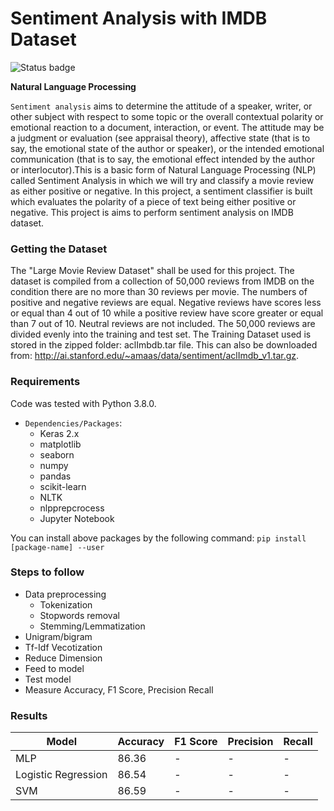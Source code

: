 # Sentiment Analysis with IMDB Dataset 

![Status badge](https://img.shields.io/badge/Status-Archived-important)

**Natural Language Processing**

`Sentiment analysis` aims to determine the attitude of a speaker, writer, or other subject with respect to some topic or the overall contextual polarity or emotional reaction to a document, interaction, or event. The attitude may be a judgment or evaluation (see appraisal theory), affective state (that is to say, the emotional state of the author or speaker), or the intended emotional communication (that is to say, the emotional effect intended by the author or interlocutor).This is a basic form of Natural Language Processing (NLP) called Sentiment Analysis in which we will try and classify a movie review as either positive or negative. In this project, a sentiment classifier is built which evaluates the polarity of a piece of text being either positive or negative. This project is aims to perform sentiment analysis on IMDB dataset.

### Getting the Dataset

The "Large Movie Review Dataset" shall be used for this project. The dataset is compiled from a collection of 50,000 reviews from IMDB on the condition there are no more than 30 reviews per movie. The numbers of positive and negative reviews are equal. Negative reviews have scores less or equal than 4 out of 10 while a positive review have score greater or equal than 7 out of 10. Neutral reviews are not included. The 50,000 reviews are divided evenly into the training and test set. 
The Training Dataset used is stored in the zipped folder: aclImbdb.tar file. This can also be downloaded from: http://ai.stanford.edu/~amaas/data/sentiment/aclImdb_v1.tar.gz. 

### Requirements

Code was tested with Python 3.8.0.
- `Dependencies/Packages`:
	- Keras 2.x
	- matplotlib
	- seaborn
	- numpy
	- pandas
	- scikit-learn
	- NLTK
	- nlpprepcrocess
	- Jupyter Notebook

You can install above packages by the following command:
`pip install [package-name] --user`

### Steps to follow

- Data preprocessing
	- Tokenization
	- Stopwords removal
	- Stemming/Lemmatization
- Unigram/bigram
- Tf-Idf Vecotization
- Reduce Dimension
- Feed to model
- Test model
- Measure Accuracy, F1 Score, Precision Recall

### Results

| Model | Accuracy | F1 Score | Precision | Recall |
| --- | --- | --- | --- | --- |
| MLP | 86.36 | - | - | - |
| Logistic Regression | 86.54 | - | - | - |
| SVM | 86.59 | - | - | - |